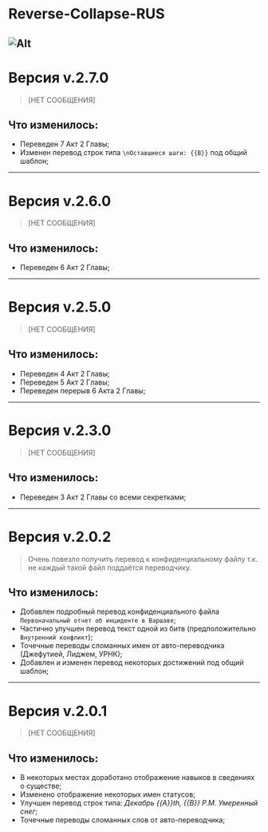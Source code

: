 # Reverse-Collapse-RUS
![Alt](https://repobeats.axiom.co/api/embed/8a1aacfa99bc79a299939728ce7a43f69271fe8b.svg "Repobeats analytics image")
---
# Версия v.2.7.0

> [НЕТ СООБЩЕНИЯ]

## Что изменилось:

- Переведен 7 Акт 2 Главы;
- Изменен перевод строк типа `\nОставшиеся шаги: {{B}}` под общий шаблон;

---
# Версия v.2.6.0

> [НЕТ СООБЩЕНИЯ]

## Что изменилось:

- Переведен 6 Акт 2 Главы;

---
# Версия v.2.5.0

> [НЕТ СООБЩЕНИЯ]

## Что изменилось:

- Переведен 4 Акт 2 Главы;
- Переведен 5 Акт 2 Главы;
- Переведен перерыв 6 Акта 2 Главы;

---
# Версия v.2.3.0

> [НЕТ СООБЩЕНИЯ]

## Что изменилось:

- Переведен 3 Акт 2 Главы со всеми секретками;

---
# Версия v.2.0.2

> Очень повезло получить перевод к конфиденциальному файлу т.к. не каждый такой файл поддаётся переводчику.

## Что изменилось:

- Добавлен подробный перевод конфиденциального файла `Первоначальный отчет об инциденте в Варшаве`;
- Частично улучшен перевод текст одной из битв (предположительно `Внутренний конфликт`); 
- Точечные переводы сломанных имен от авто-переводчика (Джефутией, Лиджем, УРНК);
- Добавлен и изменен перевод некоторых достижений под общий шаблон;

---
# Версия v.2.0.1

> [НЕТ СООБЩЕНИЯ]

## Что изменилось:

- В некоторых местах доработано отображение навыков в сведениях о существе;
- Изменено отображение некоторых имен статусов;
- Улучшен перевод строк типа:  *Декабрь {{A}}th, {{B}} P.M. Умеренный снег*;
- Точечные переводы сломанных слов от авто-переводчика;
